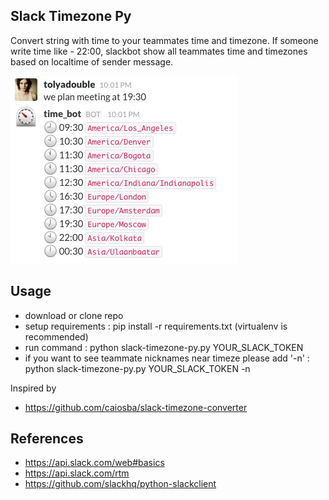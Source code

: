 ## Slack Timezone Py

Convert string with time to your teammates time and timezone. If someone write time like - 22:00, slackbot show all
teammates time and timezones based on localtime of sender message.

![Screenshot](image.png?raw=true "Screenshot")

## Usage
* download or clone repo
* setup requirements : pip install -r requirements.txt (virtualenv is recommended)
* run command : python slack-timezone-py.py YOUR_SLACK_TOKEN
* if you want to see teammate nicknames near timeze please add '-n' : python slack-timezone-py.py YOUR_SLACK_TOKEN -n

Inspired by
* https://github.com/caiosba/slack-timezone-converter

## References

* https://api.slack.com/web#basics
* https://api.slack.com/rtm
* https://github.com/slackhq/python-slackclient